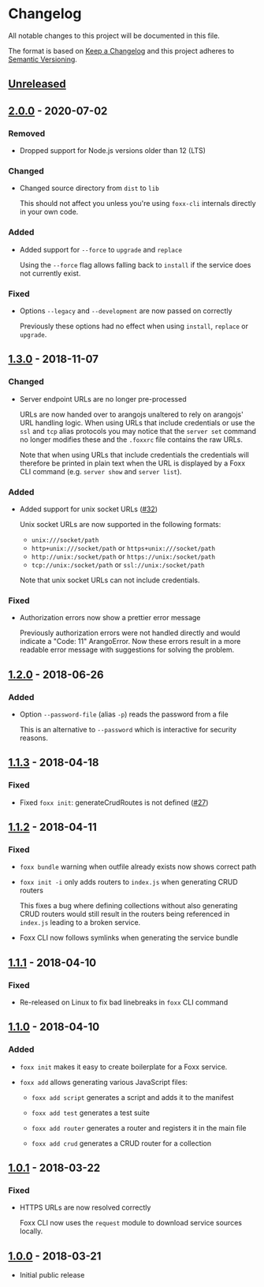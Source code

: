 # Changelog

All notable changes to this project will be documented in this file.

The format is based on [Keep a Changelog](http://keepachangelog.com/en/1.0.0/)
and this project adheres to [Semantic Versioning](http://semver.org/spec/v2.0.0.html).

## [Unreleased]

## [2.0.0] - 2020-07-02

### Removed

- Dropped support for Node.js versions older than 12 (LTS)

### Changed

- Changed source directory from `dist` to `lib`

  This should not affect you unless you're using `foxx-cli` internals directly
  in your own code.

### Added

- Added support for `--force` to `upgrade` and `replace`

  Using the `--force` flag allows falling back to `install` if the service
  does not currently exist.

### Fixed

- Options `--legacy` and `--development` are now passed on correctly

  Previously these options had no effect when using `install`, `replace`
  or `upgrade`.

## [1.3.0] - 2018-11-07

### Changed

- Server endpoint URLs are no longer pre-processed

  URLs are now handed over to arangojs unaltered to rely on arangojs' URL handling
  logic. When using URLs that include credentials or use the `ssl` and `tcp`
  alias protocols you may notice that the `server set` command no longer modifies
  these and the `.foxxrc` file contains the raw URLs.

  Note that when using URLs that include credentials the credentials will therefore
  be printed in plain text when the URL is displayed by a Foxx CLI command (e.g.
  `server show` and `server list`).

### Added

- Added support for unix socket URLs ([#32](https://github.com/arangodb/foxx-cli/issues/32))

  Unix socket URLs are now supported in the following formats:

  - `unix:///socket/path`
  - `http+unix:///socket/path` or `https+unix:///socket/path`
  - `http://unix:/socket/path` or `https://unix:/socket/path`
  - `tcp://unix:/socket/path` or `ssl://unix:/socket/path`

  Note that unix socket URLs can not include credentials.

### Fixed

- Authorization errors now show a prettier error message

  Previously authorization errors were not handled directly and would indicate
  a "Code: 11" ArangoError. Now these errors result in a more readable error
  message with suggestions for solving the problem.

## [1.2.0] - 2018-06-26

### Added

- Option `--password-file` (alias `-p`) reads the password from a file

  This is an alternative to `--password` which is interactive for security reasons.

## [1.1.3] - 2018-04-18

### Fixed

- Fixed `foxx init`: generateCrudRoutes is not defined ([#27](https://github.com/arangodb/foxx-cli/issues/27))

## [1.1.2] - 2018-04-11

### Fixed

- `foxx bundle` warning when outfile already exists now shows correct path

- `foxx init -i` only adds routers to `index.js` when generating CRUD routers

  This fixes a bug where defining collections without also generating CRUD routers
  would still result in the routers being referenced in `index.js` leading to a
  broken service.

- Foxx CLI now follows symlinks when generating the service bundle

## [1.1.1] - 2018-04-10

### Fixed

- Re-released on Linux to fix bad linebreaks in `foxx` CLI command

## [1.1.0] - 2018-04-10

### Added

- `foxx init` makes it easy to create boilerplate for a Foxx service.

- `foxx add` allows generating various JavaScript files:

  - `foxx add script` generates a script and adds it to the manifest

  - `foxx add test` generates a test suite

  - `foxx add router` generates a router and registers it in the main file

  - `foxx add crud` generates a CRUD router for a collection

## [1.0.1] - 2018-03-22

### Fixed

- HTTPS URLs are now resolved correctly

  Foxx CLI now uses the `request` module to download service sources locally.

## [1.0.0] - 2018-03-21

- Initial public release

[unreleased]: https://github.com/arangodb/foxx-cli/compare/v2.0.0...HEAD
[2.0.0]: https://github.com/arangodb/foxx-cli/compare/v1.3.0...v2.0.0
[1.3.0]: https://github.com/arangodb/foxx-cli/compare/v1.2.0...v1.3.0
[1.2.0]: https://github.com/arangodb/foxx-cli/compare/v1.1.3...v1.2.0
[1.1.3]: https://github.com/arangodb/foxx-cli/compare/v1.1.2...v1.1.3
[1.1.2]: https://github.com/arangodb/foxx-cli/compare/v1.1.1...v1.1.2
[1.1.1]: https://github.com/arangodb/foxx-cli/compare/v1.1.0...v1.1.1
[1.1.0]: https://github.com/arangodb/foxx-cli/compare/v1.0.1...v1.1.0
[1.0.1]: https://github.com/arangodb/foxx-cli/compare/v1.0.0...v1.0.1
[1.0.0]: https://github.com/arangodb/foxx-cli/compare/v0.3.1...v1.0.0
